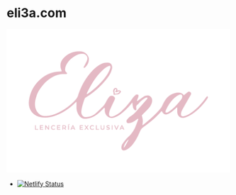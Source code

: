 # eli3a.com

[![eli3a.com](/assets/media/logo.png)](https://eli3a.com/)
- [![Netlify Status](https://api.netlify.com/api/v1/badges/8c02b80e-2e56-47e4-9c05-1e7ffc95c95e/deploy-status)](https://app.netlify.com/sites/eli3a/deploys)
